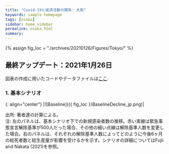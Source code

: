 ```yaml
---
title: "Covid-19と経済活動の関係: 大阪"
keywords: sample homepage
tags: [osaka]
sidebar: home_sidebar
permalink: osaka.html
summary:
---
```


{% assign fig_loc = "./archives/20210126/Figures/Tokyo/" %}

## 最終アップデート：2021年1月26日

図表の作成に用いたコードやデータファイルは[ここ](https://github.com/Covid19OutputJapan/Covid19OutputJapan.github.io/tree/main/_archives/).

<!--
大阪の他のページへのリンク:
<table>
<tr>
{% assign cnt = 0 %}
{% for page1 in site.pages %}
    {% for tag1 in page1.tags %}
        {% if tag1 == "osaka" and page1.name != page.name %}
            <td><a href="{{page1.url | remove: "/" }}">{{page1.permalink}}</a></td>
            {% assign cnt = cnt | plus:1 %}
        {% endif %}
    {% endfor %}
{% endfor %}
</tr>
</table>
-->

### 1. 基本シナリオ

{: align="center"}
|![Baseline]({{ fig_loc }}BaselineDecline_jp.png)|

出所: 著者達の計算による。<br>
注: 左のパネルは、基本シナリオ下での新規感染者数の推移。赤い実線は緊急事態宣言解除基準が500人だった場合、その他の細い点線は解除基準人数を変更した場合。右のパネルは、それぞれの解除基準人数によってどのように今後6ヶ月の総死者数と総生産量が影響を受けるかを示す。シナリオの詳細についてはFujii and Nakata (2021)を参照。

